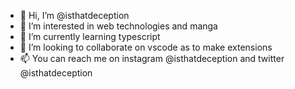 - 👋 Hi, I’m @isthatdeception
- 👀 I’m interested in web technologies and manga
- 🌱 I’m currently learning typescript
- 💞️ I’m looking to collaborate on vscode as to make extensions
- 📫 You can reach me on instagram @isthatdeception and twitter @isthatdeception

<!---
isthatdeception/isthatdeception is a ✨ special ✨ repository because its `README.md` (this file) appears on your GitHub profile.
You can click the Preview link to take a look at your changes.
--->
